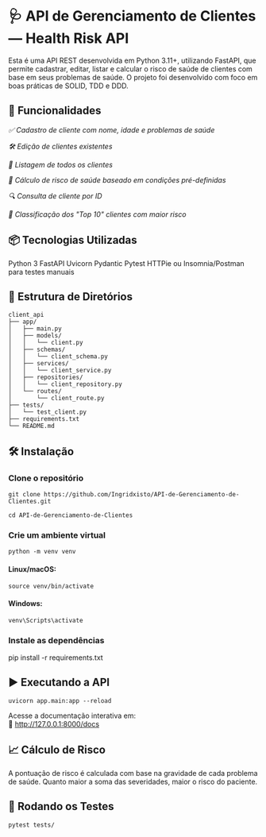 # **🩺 API de Gerenciamento de Clientes — Health Risk API**
Esta é uma API REST desenvolvida em Python 3.11+, utilizando FastAPI, que permite cadastrar, editar, listar e calcular o risco de saúde de clientes com base em seus problemas de saúde. O projeto foi desenvolvido com foco em boas práticas de SOLID, TDD e DDD.

## **🚀 Funcionalidades**
*✅ Cadastro de cliente com nome, idade e problemas de saúde*

*🛠️ Edição de clientes existentes*

*📄 Listagem de todos os clientes*

*🧠 Cálculo de risco de saúde baseado em condições pré-definidas*

*🔍 Consulta de cliente por ID*

*🔬 Classificação dos "Top 10" clientes com maior risco*

## **📦 Tecnologias Utilizadas**
Python 3
FastAPI
Uvicorn
Pydantic
Pytest
HTTPie ou Insomnia/Postman para testes manuais

## **📁 Estrutura de Diretórios**
```   
client_api
├── app/
│   ├── main.py
│   ├── models/
│   │   └── client.py
│   ├── schemas/
│   │   └── client_schema.py
│   ├── services/
│   │   └── client_service.py
│   ├── repositories/
│   │   └── client_repository.py
│   └── routes/
│       └── client_route.py
├── tests/
│   └── test_client.py
├── requirements.txt
└── README.md
```   

## **🛠️ Instalação**   
### Clone o repositório
```
git clone https://github.com/Ingridxisto/API-de-Gerenciamento-de-Clientes.git
```
```
cd API-de-Gerenciamento-de-Clientes

```

### Crie um ambiente virtual
```
python -m venv venv
```
#### Linux/macOS:
```
source venv/bin/activate
```
#### Windows:
```
venv\Scripts\activate
```

### Instale as dependências
pip install -r requirements.txt

## **▶️ Executando a API**
```   
uvicorn app.main:app --reload
```  
Acesse a documentação interativa em:  
📄 http://127.0.0.1:8000/docs

## **📈 Cálculo de Risco**
A pontuação de risco é calculada com base na gravidade de cada problema de saúde.
Quanto maior a soma das severidades, maior o risco do paciente.

## **🧪 Rodando os Testes**
```  
pytest tests/
``` 
